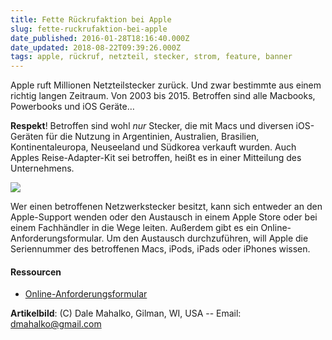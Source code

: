 ```yaml
---
title: Fette Rückrufaktion bei Apple
slug: fette-ruckrufaktion-bei-apple
date_published: 2016-01-28T18:16:40.000Z
date_updated: 2018-08-22T09:39:26.000Z
tags: apple, rückruf, netzteil, stecker, strom, feature, banner
---
```


Apple ruft Millionen Netzteilstecker zurück. Und zwar bestimmte aus einem richtig langen Zeitraum. Von 2003 bis 2015. Betroffen sind alle Macbooks, Powerbooks und iOS Geräte… 

**Respekt**! Betroffen sind wohl *nur* Stecker, die mit Macs und diversen iOS-Geräten für die Nutzung in Argentinien, Australien, Brasilien, Kontinentaleuropa, Neuseeland und Südkorea verkauft wurden. Auch Apples Reise-Adapter-Kit sei betroffen, heißt es in einer Mitteilung des Unternehmens.

![](__GHOST_URL__/content/images/2016/01/800px-Apple_iBook_puck_and_brick_chargers_before_MagSafe-1.jpg)

Wer einen betroffenen Netzwerkstecker besitzt, kann sich entweder an den Apple-Support wenden oder den Austausch in einem Apple Store oder bei einem Fachhändler in die Wege leiten. Außerdem gibt es ein Online-Anforderungsformular. Um den Austausch durchzuführen, will Apple die Seriennummer des betroffenen Macs, iPods, iPads oder iPhones wissen.

#### Ressourcen

- [Online-Anforderungsformular](https://selfsolve.apple.com/012016)

**Artikelbild**: (C) Dale Mahalko, Gilman, WI, USA -- Email: [dmahalko@gmail.com](mailto:dmahalko@gmail.com)
